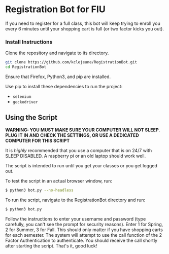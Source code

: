 # Registration Bot for FIU

If you need to register for a full class, this bot will keep trying to enroll you every 6 minutes until your shopping cart is full (or two factor kicks you out).

### Install Instructions

Clone the repository and navigate to its directory.

```bash
git clone https://github.com/kclejeune/RegistrationBot.git
cd RegistrationBot
```

Ensure that Firefox, Python3, and pip are installed.

Use pip to install these dependencies to run the project:
- `selenium`
- `geckodriver`

## Using the Script

**WARNING: YOU MUST MAKE SURE YOUR COMPUTER WILL NOT SLEEP.  PLUG IT IN AND CHECK THE SETTINGS, OR USE A DEDICATED COMPUTER FOR THIS SCRIPT**

It is *highly* recommended that you use a computer that is on 24/7 with SLEEP DISABLED. A raspberry pi or an old laptop should work well.

The script is intended to run until you get your classes or you get logged out.

To test the script in an actual browser window, run:

```bash
$ python3 bot.py --no-headless
```

To run the script, navigate to the RegistrationBot directory and run:

```bash
$ python3 bot.py
```

Follow the instructions to enter your username and password (type carefully, you can't see the prompt for security reasons).
Enter 1 for Spring, 2 for Summer, 3 for Fall. This should only matter if you have shopping carts for each semester.
The system will attempt to use the call function of the 2 Factor Authentication to authenticate. You should receive the call shortly after starting the script.
That's it, good luck!
